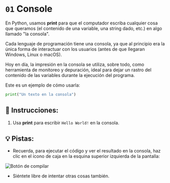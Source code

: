 # `01` Console

En Python, usamos **print** para que el computador escriba cualquier cosa que queramos (el contenido de una variable, una string dado, etc.) en algo llamado "la consola".

Cada lenguaje de programación tiene una consola, ya que al principio era la única forma de interactuar con los usuarios (antes de que llegaran Windows, Linux o macOS).

Hoy en día, la impresión en la consola se utiliza, sobre todo, como herramienta de monitoreo y depuración, ideal para dejar un rastro del contenido de las variables durante la ejecución del programa.

Este es un ejemplo de cómo usarla:

```py
print("Un texto en la consola")
```

## 📝 Instrucciones:

1. Usa **print** para escribir `Hello World!` en la consola. 

## 💡 Pistas:

+ Recuerda, para ejecutar el código y ver el resultado en la consola, haz clic en el ícono de caja en la esquina superior izquierda de la pantalla:

![Botón de compilar](https://i.imgur.com/w6u4aDd.png)

+ Siéntete libre de intentar otras cosas también.
